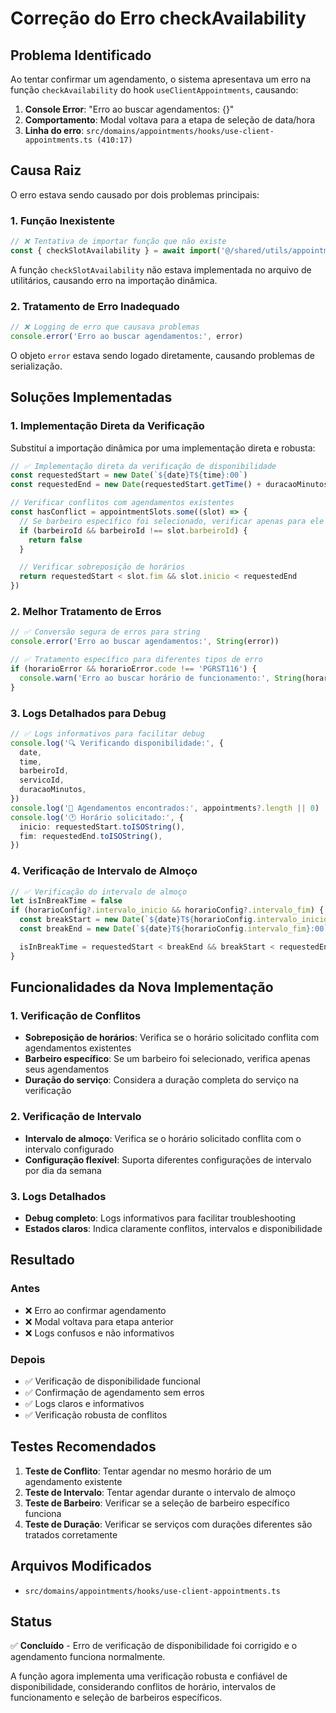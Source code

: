 # Correção do Erro checkAvailability

## Problema Identificado

Ao tentar confirmar um agendamento, o sistema apresentava um erro na função `checkAvailability` do hook `useClientAppointments`, causando:

1. **Console Error**: "Erro ao buscar agendamentos: {}"
2. **Comportamento**: Modal voltava para a etapa de seleção de data/hora
3. **Linha do erro**: `src/domains/appointments/hooks/use-client-appointments.ts (410:17)`

## Causa Raiz

O erro estava sendo causado por dois problemas principais:

### 1. Função Inexistente

```typescript
// ❌ Tentativa de importar função que não existe
const { checkSlotAvailability } = await import('@/shared/utils/appointment-utils')
```

A função `checkSlotAvailability` não estava implementada no arquivo de utilitários, causando erro na importação dinâmica.

### 2. Tratamento de Erro Inadequado

```typescript
// ❌ Logging de erro que causava problemas
console.error('Erro ao buscar agendamentos:', error)
```

O objeto `error` estava sendo logado diretamente, causando problemas de serialização.

## Soluções Implementadas

### 1. Implementação Direta da Verificação

Substituí a importação dinâmica por uma implementação direta e robusta:

```typescript
// ✅ Implementação direta da verificação de disponibilidade
const requestedStart = new Date(`${date}T${time}:00`)
const requestedEnd = new Date(requestedStart.getTime() + duracaoMinutos * 60 * 1000)

// Verificar conflitos com agendamentos existentes
const hasConflict = appointmentSlots.some((slot) => {
  // Se barbeiro específico foi selecionado, verificar apenas para ele
  if (barbeiroId && barbeiroId !== slot.barbeiroId) {
    return false
  }

  // Verificar sobreposição de horários
  return requestedStart < slot.fim && slot.inicio < requestedEnd
})
```

### 2. Melhor Tratamento de Erros

```typescript
// ✅ Conversão segura de erros para string
console.error('Erro ao buscar agendamentos:', String(error))

// ✅ Tratamento específico para diferentes tipos de erro
if (horarioError && horarioError.code !== 'PGRST116') {
  console.warn('Erro ao buscar horário de funcionamento:', String(horarioError))
}
```

### 3. Logs Detalhados para Debug

```typescript
// ✅ Logs informativos para facilitar debug
console.log('🔍 Verificando disponibilidade:', {
  date,
  time,
  barbeiroId,
  servicoId,
  duracaoMinutos,
})
console.log('📅 Agendamentos encontrados:', appointments?.length || 0)
console.log('🕐 Horário solicitado:', {
  inicio: requestedStart.toISOString(),
  fim: requestedEnd.toISOString(),
})
```

### 4. Verificação de Intervalo de Almoço

```typescript
// ✅ Verificação do intervalo de almoço
let isInBreakTime = false
if (horarioConfig?.intervalo_inicio && horarioConfig?.intervalo_fim) {
  const breakStart = new Date(`${date}T${horarioConfig.intervalo_inicio}:00`)
  const breakEnd = new Date(`${date}T${horarioConfig.intervalo_fim}:00`)

  isInBreakTime = requestedStart < breakEnd && breakStart < requestedEnd
}
```

## Funcionalidades da Nova Implementação

### 1. Verificação de Conflitos

- **Sobreposição de horários**: Verifica se o horário solicitado conflita com agendamentos existentes
- **Barbeiro específico**: Se um barbeiro foi selecionado, verifica apenas seus agendamentos
- **Duração do serviço**: Considera a duração completa do serviço na verificação

### 2. Verificação de Intervalo

- **Intervalo de almoço**: Verifica se o horário solicitado conflita com o intervalo configurado
- **Configuração flexível**: Suporta diferentes configurações de intervalo por dia da semana

### 3. Logs Detalhados

- **Debug completo**: Logs informativos para facilitar troubleshooting
- **Estados claros**: Indica claramente conflitos, intervalos e disponibilidade

## Resultado

### Antes

- ❌ Erro ao confirmar agendamento
- ❌ Modal voltava para etapa anterior
- ❌ Logs confusos e não informativos

### Depois

- ✅ Verificação de disponibilidade funcional
- ✅ Confirmação de agendamento sem erros
- ✅ Logs claros e informativos
- ✅ Verificação robusta de conflitos

## Testes Recomendados

1. **Teste de Conflito**: Tentar agendar no mesmo horário de um agendamento existente
2. **Teste de Intervalo**: Tentar agendar durante o intervalo de almoço
3. **Teste de Barbeiro**: Verificar se a seleção de barbeiro específico funciona
4. **Teste de Duração**: Verificar se serviços com durações diferentes são tratados corretamente

## Arquivos Modificados

- `src/domains/appointments/hooks/use-client-appointments.ts`

## Status

✅ **Concluído** - Erro de verificação de disponibilidade foi corrigido e o agendamento funciona normalmente.

A função agora implementa uma verificação robusta e confiável de disponibilidade, considerando conflitos de horário, intervalos de funcionamento e seleção de barbeiros específicos.
